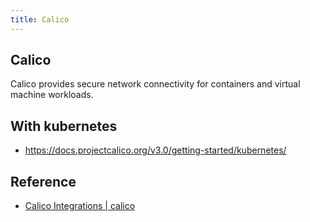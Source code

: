 ```yaml
---
title: Calico
---
```


## Calico
Calico provides secure network connectivity for containers and virtual machine workloads.

## With kubernetes
* https://docs.projectcalico.org/v3.0/getting-started/kubernetes/



## Reference
* [Calico Integrations | calico](https://docs.projectcalico.org/v3.0/getting-started/)
